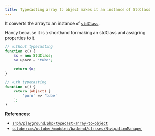 ```yaml
---
title: Typecasting array to object makes it an instance of StdClass
---
```


It converts the array to an instance of [`stdClass`](http://php.net/manual/en/reserved.classes.php).

Handy because it is a shorthand for making an stdClass and assigning properties to it.

```php
// without typecasting
function x() {
    $x = new StdClass;
    $x->porn = 'tube';

    return $x;
}

// with typecasting
function x() {
    return (object) [
        'porn' => 'tube'   
    ];
}
```

**References**:
- [`srph/playground/php/typecast-array-to-object`](https://github.com/srph/playground/tree/master/php/typecast-array-to-object)
- [`octobercms/october/modules/backend/classes/NavigationManager`](https://github.com/octobercms/october/blob/8e5a086067dad8c0ecb025e18448bf36be2594a8/modules/backend/classes/NavigationManager.php#L190)
